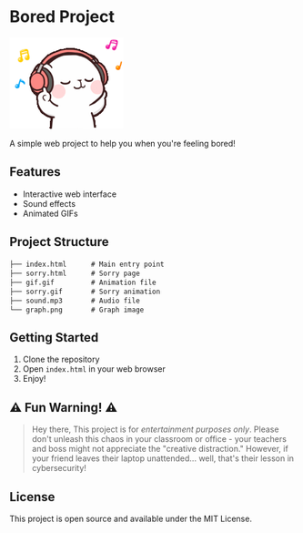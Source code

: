 # Bored Project

![Bored Project GIF](gif.gif)

A simple web project to help you when you're feeling bored!

## Features

- Interactive web interface
- Sound effects
- Animated GIFs

## Project Structure

```
├── index.html      # Main entry point
├── sorry.html      # Sorry page
├── gif.gif         # Animation file
├── sorry.gif       # Sorry animation
├── sound.mp3       # Audio file
└── graph.png       # Graph image
```

## Getting Started

1. Clone the repository
2. Open `index.html` in your web browser
3. Enjoy!

## ⚠️ Fun Warning! ⚠️

>Hey there, This project is for *entertainment purposes only*. Please don't unleash this chaos in your classroom or office - your teachers and boss might not appreciate the "creative distraction." However, if your friend leaves their laptop unattended... well, that's their lesson in cybersecurity!

## License

This project is open source and available under the MIT License.